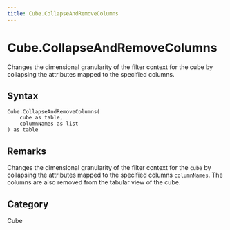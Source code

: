 ```yaml
---
title: Cube.CollapseAndRemoveColumns
---
```


# Cube.CollapseAndRemoveColumns


Changes the dimensional granularity of the filter context for the cube by collapsing the attributes mapped to the specified columns.


## Syntax

```powerquery
Cube.CollapseAndRemoveColumns(
    cube as table,
    columnNames as list
) as table
```


## Remarks

Changes the dimensional granularity of the filter context for the <code>cube</code> by collapsing the attributes mapped to the specified columns <code>columnNames</code>. The columns are also removed from the tabular view of the cube.



## Category
Cube
